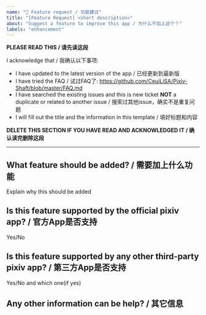 ```yaml
---
name: "🌟 Feature request / 功能建议"
title: "[Feature Request] <short description>"
about: "Suggest a feature to improve this app / 为什么不加上这个？"
labels: "enhancement"
---
```


**PLEASE READ THIS / 请先读这段**

I acknowledge that / 我确认以下事项:

- I have updated to the latest version of the app / 已经更新到最新版
- I have tried the FAQ / 试过FAQ了: https://github.com/CeuiLiSA/Pixiv-Shaft/blob/master/FAQ.md
- I have searched the existing issues and this is new ticket **NOT** a duplicate or related to another issue / 搜索过其他issue，确实不是重复问题
- I will fill out the title and the information in this template / 填好标题和内容

**DELETE THIS SECTION IF YOU HAVE READ AND ACKNOWLEDGED IT / 确认读完删除这段**

---

## What feature should be added? / 需要加上什么功能
Explain why this should be added

## Is this feature supported by the official pixiv app? / 官方App是否支持
Yes/No

## Is this feature supported by any other third-party pixiv app? / 第三方App是否支持
Yes/No and which one(if yes)

## Any other information can be help? / 其它信息
